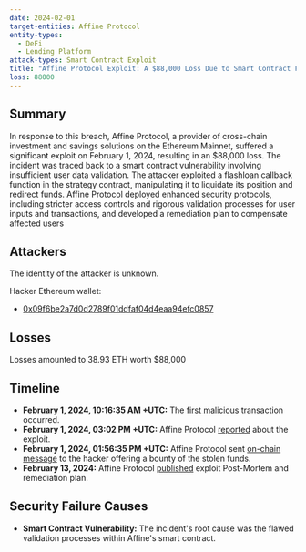 ```yaml
---
date: 2024-02-01
target-entities: Affine Protocol
entity-types:
  - DeFi
  - Lending Platform
attack-types: Smart Contract Exploit
title: "Affine Protocol Exploit: A $88,000 Loss Due to Smart Contract Flaw"
loss: 88000
---
```


## Summary

In response to this breach, Affine Protocol, a provider of cross-chain investment and savings solutions on the Ethereum Mainnet, suffered a significant exploit on February 1, 2024, resulting in an $88,000 loss. The incident was traced back to a smart contract vulnerability involving insufficient user data validation. The attacker exploited a flashloan callback function in the strategy contract, manipulating it to liquidate its position and redirect funds.
Affine Protocol deployed enhanced security protocols, including stricter access controls and rigorous validation processes for user inputs and transactions, and  developed a remediation plan to compensate affected users

## Attackers

The identity of the attacker is unknown.

Hacker Ethereum wallet:

- [0x09f6be2a7d0d2789f01ddfaf04d4eaa94efc0857](https://etherscan.io/address/0x09f6be2a7d0d2789f01ddfaf04d4eaa94efc0857)

## Losses

Losses amounted to 38.93 ETH worth $88,000

## Timeline

- **February 1, 2024, 10:16:35 AM +UTC:** The [first malicious](https://etherscan.io/tx/0x03543ef96c26d6c79ff6c24219c686ae6d0eb5453b322e54d3b6a5ce456385e5) transaction occurred.
- **February 1, 2024, 03:02 PM +UTC:** Affine Protocol [reported](https://twitter.com/AffineDeFi/status/1753071451400548845) about the exploit.
- **February 1, 2024, 01:56:35 PM +UTC:** Affine Protocol sent [on-chain message](https://etherscan.io/tx/0x8b0cf1019933e0f8bd51ad29158c2cc11a21cef2f6771d997b561eb86be70d96) to the hacker offering a bounty of the stolen funds.
- **February 13, 2024:** Affine Protocol [published](https://blog.affinedefi.com/february-24-incident-post-mortem-mitigation-remediation-d50dcbd57fd3) exploit Post-Mortem and remediation plan.

## Security Failure Causes

- **Smart Contract Vulnerability:** The incident's root cause was the flawed validation processes within Affine's smart contract.
